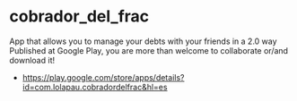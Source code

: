 cobrador_del_frac
=================

App that allows you to manage your debts with your friends in a 2.0 way
Published at Google Play, you are more than welcome to collaborate or/and download it!

- https://play.google.com/store/apps/details?id=com.lolapau.cobradordelfrac&hl=es
